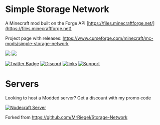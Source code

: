 # Simple Storage Network 

A Minecraft mod built on the Forge API [https://files.minecraftforge.net/](https://files.minecraftforge.net)

Project page with releases:  https://www.curseforge.com/minecraft/mc-mods/simple-storage-network

[![](http://cf.way2muchnoise.eu/268495.svg)](https://www.curseforge.com/minecraft/mc-mods/simple-storage-network) 
[![](http://cf.way2muchnoise.eu/versions/268495.svg)](https://www.curseforge.com/minecraft/mc-mods/simple-storage-network)


[![Twitter Badge](https://img.shields.io/badge/contact-twitter-blue.svg)](https://twitter.com/lothrazar)
[![Discord](https://img.shields.io/discord/749302798797242449.svg?label=&logo=discord&logoColor=ffffff&color=7389D8&labelColor=6A7EC2)](https://discord.gg/uWZ3jf56fV)
[![links](https://img.shields.io/badge/more-links-ff69b4.svg)](https://allmylinks.com/lothrazar)
[![Support](https://img.shields.io/badge/Patreon-Support-orange.svg?logo=Patreon)](https://www.patreon.com/Lothrazar)



# Servers

Looking to host a Modded server? Get a discount with my promo code


[![Nodecraft Server](https://nodecraft.com/assets/images/partners/loth/mashup.png)](https://nodecraft.com/r/loth)



Forked from https://github.com/MrRiegel/Storage-Network
